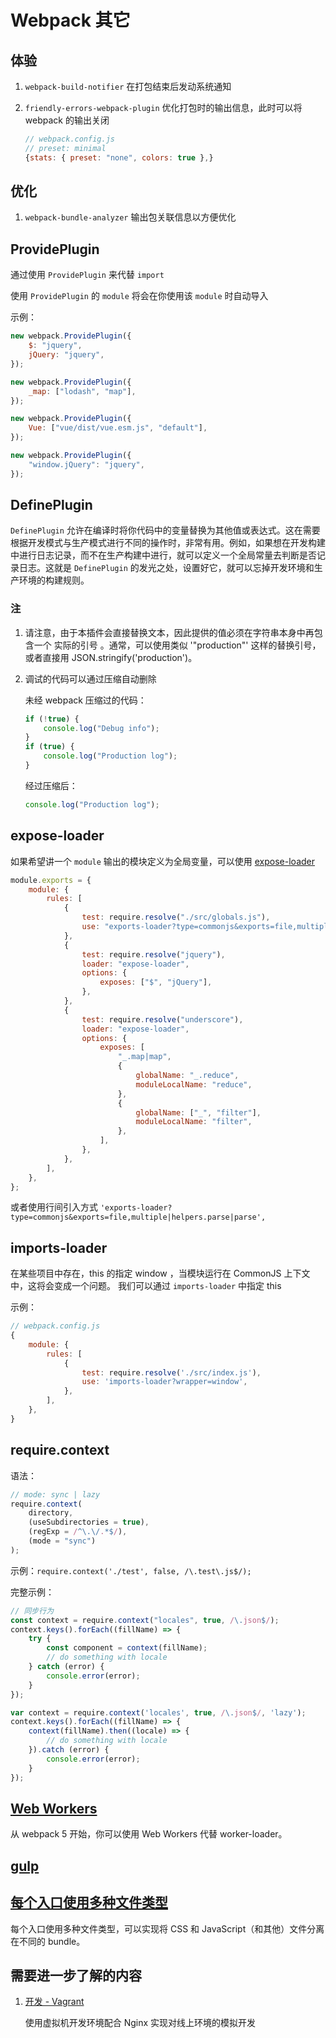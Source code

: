 <!--
 * @Description: 对 webpack 补充信息
 * @Author: F-Stone
 * @Date: 2021-12-02 15:02:38
 * @LastEditTime: 2021-12-06 18:21:47
 * @LastEditors: F-Stone
-->

# Webpack 其它

## 体验

1.  `webpack-build-notifier`
    在打包结束后发动系统通知
2.  `friendly-errors-webpack-plugin`
    优化打包时的输出信息，此时可以将 webpack 的输出关闭

    ```js
    // webpack.config.js
    // preset: minimal
    {stats: { preset: "none", colors: true },}
    ```

## 优化

1.  `webpack-bundle-analyzer`
    输出包关联信息以方便优化

## ProvidePlugin

通过使用 `ProvidePlugin` 来代替 `import`

使用 `ProvidePlugin` 的 `module` 将会在你使用该 `module` 时自动导入

示例：

```javascript
new webpack.ProvidePlugin({
    $: "jquery",
    jQuery: "jquery",
});
```

```javascript
new webpack.ProvidePlugin({
    _map: ["lodash", "map"],
});
```

```javascript
new webpack.ProvidePlugin({
    Vue: ["vue/dist/vue.esm.js", "default"],
});
```

```javascript
new webpack.ProvidePlugin({
    "window.jQuery": "jquery",
});
```

## DefinePlugin

`DefinePlugin` 允许在编译时将你代码中的变量替换为其他值或表达式。这在需要根据开发模式与生产模式进行不同的操作时，非常有用。例如，如果想在开发构建中进行日志记录，而不在生产构建中进行，就可以定义一个全局常量去判断是否记录日志。这就是 `DefinePlugin` 的发光之处，设置好它，就可以忘掉开发环境和生产环境的构建规则。

### 注

1.  请注意，由于本插件会直接替换文本，因此提供的值必须在字符串本身中再包含一个 实际的引号 。通常，可以使用类似 '"production"' 这样的替换引号，或者直接用 JSON.stringify('production')。

2.  调试的代码可以通过压缩自动删除

    未经 webpack 压缩过的代码：

    ```js
    if (!true) {
        console.log("Debug info");
    }
    if (true) {
        console.log("Production log");
    }
    ```

    经过压缩后：

    ```js
    console.log("Production log");
    ```

## expose-loader

如果希望讲一个 `module` 输出的模块定义为全局变量，可以使用 [expose-loader](https://webpack.docschina.org/loaders/expose-loader/)

```javascript
module.exports = {
    module: {
        rules: [
            {
                test: require.resolve("./src/globals.js"),
                use: "exports-loader?type=commonjs&exports=file,multiple|helpers.parse|parse",
            },
            {
                test: require.resolve("jquery"),
                loader: "expose-loader",
                options: {
                    exposes: ["$", "jQuery"],
                },
            },
            {
                test: require.resolve("underscore"),
                loader: "expose-loader",
                options: {
                    exposes: [
                        "_.map|map",
                        {
                            globalName: "_.reduce",
                            moduleLocalName: "reduce",
                        },
                        {
                            globalName: ["_", "filter"],
                            moduleLocalName: "filter",
                        },
                    ],
                },
            },
        ],
    },
};
```

或者使用行间引入方式
`'exports-loader?type=commonjs&exports=file,multiple|helpers.parse|parse',`

## imports-loader

在某些项目中存在，this 的指定 window ，当模块运行在 CommonJS 上下文中，这将会变成一个问题。 我们可以通过 `imports-loader` 中指定 this

示例：

```javascript
// webpack.config.js
{
    module: {
        rules: [
            {
                test: require.resolve('./src/index.js'),
                use: 'imports-loader?wrapper=window',
            },
        ],
    },
}
```

## require.context

语法：

```javascript
// mode: sync | lazy
require.context(
    directory,
    (useSubdirectories = true),
    (regExp = /^\.\/.*$/),
    (mode = "sync")
);
```

示例：`require.context('./test', false, /\.test\.js$/);`

完整示例：

```javascript
// 同步行为
const context = require.context("locales", true, /\.json$/);
context.keys().forEach((fillName) => {
    try {
        const component = context(fillName);
        // do something with locale
    } catch (error) {
        console.error(error);
    }
});
```

```js
var context = require.context('locales', true, /\.json$/, 'lazy');
context.keys().forEach((fillName) => {
    context(fillName).then((locale) => {
        // do something with locale
    }).catch (error) {
        console.error(error);
    }
});
```

## [Web Workers](https://webpack.docschina.org/guides/web-workers/)

从 webpack 5 开始，你可以使用 Web Workers 代替 worker-loader。

## [gulp](https://webpack.docschina.org/guides/integrations/#gulp)

## [每个入口使用多种文件类型](https://webpack.docschina.org/guides/entry-advanced/)

每个入口使用多种文件类型，可以实现将 CSS 和 JavaScript（和其他）文件分离在不同的 bundle。

## 需要进一步了解的内容

1.  [开发 - Vagrant](https://webpack.docschina.org/guides/development-vagrant/)

    使用虚拟机开发环境配合 Nginx 实现对线上环境的模拟开发
